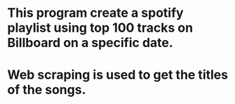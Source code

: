 # This program create a spotify playlist using top 100 tracks on Billboard on a specific date.
# Web scraping is used to get the titles of the songs.

